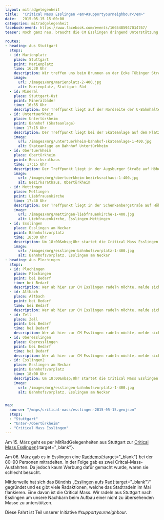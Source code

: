 ```yaml
---
layout: mitradgelegenheit
title:  "Critical Mass Esslingen <em>#supportyourneighbour</em>"
date:   2015-05-15 15:00:00
categories: mitradgelegenheit
facebook-event: https://www.facebook.com/events/1665485947014767/
teaser: Noch ganz neu, braucht die CM Esslingen dringend Unterstützung.

routes:
- heading: Aus Stuttgart
  stops:
  - id: Marienplatz
    place: Stuttgart
    point: Marienplatz
    time: 16:30 Uhr
    description: Wir treffen uns beim Brunnen an der Ecke Tübinger Straße.
    image:
      url: /images/mrg/marienplatz-2-400.jpg
      alt: Marienplatz, Stuttgart-Süd
  - id: Mineral
    place: Stuttgart-Ost
    point: Mineralbäder
    time: 16:55 Uhr
    description: Der Treffpunkt liegt auf der Nordseite der U-Bahnhaltestelle.
  - id: Untertuerkheim
    place: Untertürkheim
    point: Bahnhof (Skateanlage)
    time: 17:15 Uhr
    description: Der Treffpunkt liegt bei der Skateanlage auf dem Platz vor dem Bahnhof.
    image:
      url: /images/mrg/untertuerkheim-bahnhof-skateanlage-1-400.jpg
      alt: Skateanlage am Bahnhof Untertürkheim
  - id: Obertuerkheim
    place: Obertürkheim
    point: Bezirksrathaus
    time: 17:15 Uhr
    description: Der Treffpunkt liegt in der Augsburger Straße auf Höhe des Bezirksrathauses.
    image:
      url: /images/mrg/obertuerkheim-bezirksrathaus-1-400.jpg
      alt: Bezirksrathaus, Obertürkheim
  - id: Mettingen
    place: Mettingen
    point: Liebfrauenkirche
    time: 17:40 Uhr
    description: Der Treffpunkt liegt in der Schenkenbergstraße auf Höhe der Liebfrauenkirche.
    image:
      url: /images/mrg/mettingen-liebfrauenkirche-1-400.jpg
      alt: Liebfrauenkirche, Esslingen-Mettingen
  - id: Esslingen
    place: Esslingen am Neckar
    point: Bahnhofsvorplatz
    time: 18:00 Uhr
    description: Um 18:00&nbsp;Uhr startet die Critical Mass Esslingen auf dem Bahnhofsvorplatz.
    image:
      url: /images/mrg/esslingen-bahnhofsvorplatz-1-400.jpg
      alt: Bahnhofsvorplatz, Esslingen am Neckar
- heading: Aus Plochingen
  stops:
  - id: Plochingen
    place: Plochingen
    point: bei Bedarf
    time: bei Bedarf
    description: Wer ab hier zur CM Esslingen radeln möchte, melde sich bitte per Kommentar oder E-Mail.
  - id: Altbach
    place: Altbach
    point: bei Bedarf
    time: bei Bedarf
    description: Wer ab hier zur CM Esslingen radeln möchte, melde sich bitte per Kommentar oder E-Mail.
  - id: Zell
    place: Zell
    point: bei Bedarf
    time: bei Bedarf
    description: Wer ab hier zur CM Esslingen radeln möchte, melde sich bitte per Kommentar oder E-Mail.
  - id: Oberesslingen
    place: Oberesslingen
    point: bei Bedarf
    time: bei Bedarf
    description: Wer ab hier zur CM Esslingen radeln möchte, melde sich bitte per Kommentar oder E-Mail.
  - id: Esslingen2
    place: Esslingen am Neckar
    point: Bahnhofsvorplatz
    time: 18:00 Uhr
    description: Um 18:00&nbsp;Uhr startet die Critical Mass Esslingen auf dem Bahnhofsvorplatz.
    image:
      url: /images/mrg/esslingen-bahnhofsvorplatz-1-400.jpg
      alt: Bahnhofsvorplatz, Esslingen am Neckar


map:
  source: "/maps/critical-mass/esslingen-2015-05-15.geojson"
  stops:
  - "Stuttgart"
  - "Unter-/Obertürkheim"
  - "Critical Mass Esslingen"
---
```


Am 15.&nbsp;März geht es per MitRadGelegenheiten aus Stuttgart zur [Critical Mass Esslingen][CM-Esslingen]{:target="_blank"}.

Am 06.&nbsp;März gab es in Esslingen eine [Raddemo][Raddemo]{:target="_blank"} bei der 80–90 Personen mitradelten.  In der Folge gab es zwei Critcal-Mass-Ausfahrten.  Da jedoch kaum Werbung dafür gemacht wurde, waren sie schlecht besucht.

Mittlerweile hat sich das Bündnis „[Esslingen aufs Rad][EaR]{:target="_blank"}“ gegründet und es gibt viele Radaktionen, welche das Stadtradeln im Mai flankieren.  Eine davon ist die Critical Mass.  Wir radeln aus Stuttgart nach Esslingen um unsere Nachbarn beim Aufbau einer nicht zu übersehenden Masse zu unterstützen.

Diese Fahrt ist Teil unserer Initiative *#supportyourneighbour*.




[CM-Esslingen]: https://criticalmassesslingen.wordpress.com/
[Raddemo]:      https://criticalmassesslingen.wordpress.com/2015/03/10/video-raddemo-6-maerz-2015-esslingen/
[EaR]:          https://criticalmassesslingen.wordpress.com/2015/05/08/esslingen-aufs-rad/
